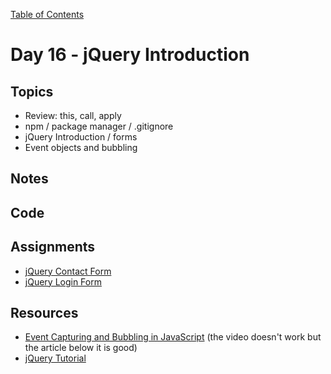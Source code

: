[Table of Contents](/README.md)

# Day 16 - jQuery Introduction

## Topics
* Review: this, call, apply
* npm / package manager / .gitignore
* jQuery Introduction / forms
* Event objects and bubbling

## Notes
<!-- More detailed notes from class, including whiteboard photos etc -->

## Code
<!-- Make sure to update the XX in the folder name if you uncomment this block-->
<!-- [Code we wrote in class today](https://github.com/TIY-Austin-Front-End-Engineering/Curriculum/tree/feb2016/notes/day-14/code) -->

## Assignments
* [jQuery Contact Form](https://online.theironyard.com/library/paths/115/units/863/assignments/1376)
* [jQuery Login Form](https://online.theironyard.com/library/paths/115/units/863/assignments/1377)

## Resources
* [Event Capturing and Bubbling in JavaScript](https://www.kirupa.com/html5/event_capturing_bubbling_javascript.htm) (the video doesn't work but the article below it is good)
* [jQuery Tutorial](http://www.tutorialspoint.com/jquery/index.htm)
